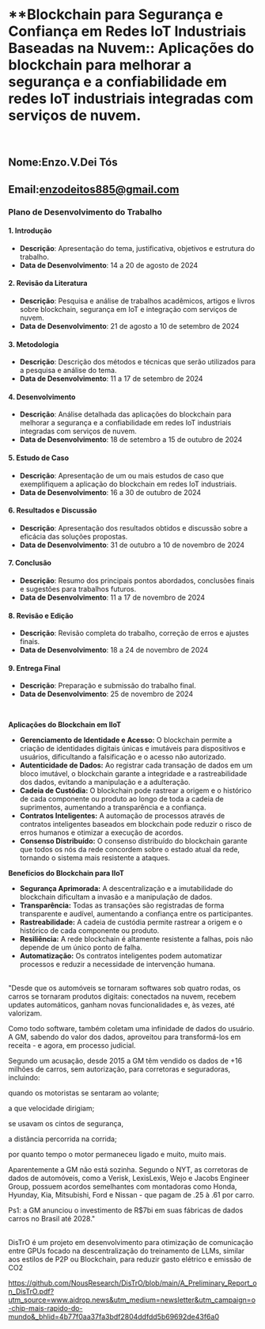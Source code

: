 # **Blockchain para Segurança e Confiança em Redes IoT Industriais Baseadas na Nuvem:: Aplicações do blockchain para melhorar a segurança e a confiabilidade em redes IoT industriais integradas com serviços de nuvem.

<br>

## Nome:Enzo.V.Dei Tós
## Email:enzodeitos885@gmail.com



### Plano de Desenvolvimento do Trabalho

#### 1. **Introdução**
   - **Descrição**: Apresentação do tema, justificativa, objetivos e estrutura do trabalho.
   - **Data de Desenvolvimento**: 14 a 20 de agosto de 2024

#### 2. **Revisão da Literatura**
   - **Descrição**: Pesquisa e análise de trabalhos acadêmicos, artigos e livros sobre blockchain, segurança em IoT e integração com serviços de nuvem.
   - **Data de Desenvolvimento**: 21 de agosto a 10 de setembro de 2024

#### 3. **Metodologia**
   - **Descrição**: Descrição dos métodos e técnicas que serão utilizados para a pesquisa e análise do tema.
   - **Data de Desenvolvimento**: 11 a 17 de setembro de 2024

#### 4. **Desenvolvimento**
   - **Descrição**: Análise detalhada das aplicações do blockchain para melhorar a segurança e a confiabilidade em redes IoT industriais integradas com serviços de nuvem.
   - **Data de Desenvolvimento**: 18 de setembro a 15 de outubro de 2024

#### 5. **Estudo de Caso**
   - **Descrição**: Apresentação de um ou mais estudos de caso que exemplifiquem a aplicação do blockchain em redes IoT industriais.
   - **Data de Desenvolvimento**: 16 a 30 de outubro de 2024

#### 6. **Resultados e Discussão**
   - **Descrição**: Apresentação dos resultados obtidos e discussão sobre a eficácia das soluções propostas.
   - **Data de Desenvolvimento**: 31 de outubro a 10 de novembro de 2024

#### 7. **Conclusão**
   - **Descrição**: Resumo dos principais pontos abordados, conclusões finais e sugestões para trabalhos futuros.
   - **Data de Desenvolvimento**: 11 a 17 de novembro de 2024

#### 8. **Revisão e Edição**
   - **Descrição**: Revisão completa do trabalho, correção de erros e ajustes finais.
   - **Data de Desenvolvimento**: 18 a 24 de novembro de 2024

#### 9. **Entrega Final**
   - **Descrição**: Preparação e submissão do trabalho final.
   - **Data de Desenvolvimento**: 25 de novembro de 2024

<br>

**Aplicações do Blockchain em IIoT**

* **Gerenciamento de Identidade e Acesso:** O blockchain permite a criação de identidades digitais únicas e imutáveis para dispositivos e usuários, dificultando a falsificação e o acesso não autorizado.
* **Autenticidade de Dados:** Ao registrar cada transação de dados em um bloco imutável, o blockchain garante a integridade e a rastreabilidade dos dados, evitando a manipulação e a adulteração.
* **Cadeia de Custódia:** O blockchain pode rastrear a origem e o histórico de cada componente ou produto ao longo de toda a cadeia de suprimentos, aumentando a transparência e a confiança.
* **Contratos Inteligentes:** A automação de processos através de contratos inteligentes baseados em blockchain pode reduzir o risco de erros humanos e otimizar a execução de acordos.
* **Consenso Distribuído:** O consenso distribuído do blockchain garante que todos os nós da rede concordem sobre o estado atual da rede, tornando o sistema mais resistente a ataques.

**Benefícios do Blockchain para IIoT**

* **Segurança Aprimorada:** A descentralização e a imutabilidade do blockchain dificultam a invasão e a manipulação de dados.
* **Transparência:** Todas as transações são registradas de forma transparente e audível, aumentando a confiança entre os participantes.
* **Rastreabilidade:** A cadeia de custódia permite rastrear a origem e o histórico de cada componente ou produto.
* **Resiliência:** A rede blockchain é altamente resistente a falhas, pois não depende de um único ponto de falha.
* **Automatização:** Os contratos inteligentes podem automatizar processos e reduzir a necessidade de intervenção humana.
<br>
  "Desde que os automóveis se tornaram softwares sob quatro rodas, os carros se tornaram produtos digitais: conectados na nuvem, recebem updates automáticos, ganham novas funcionalidades e, às vezes, até valorizam.

Como todo software, também coletam uma infinidade de dados do usuário. A GM, sabendo do valor dos dados, aproveitou para transformá-los em receita - e agora, em processo judicial.

Segundo um acusação, desde 2015 a GM têm vendido os dados de +16 milhões de carros, sem autorização, para corretoras e seguradoras, incluindo:

quando os motoristas se sentaram ao volante;

a que velocidade dirigiam;

se usavam os cintos de segurança,

a distância percorrida na corrida;

por quanto tempo o motor permaneceu ligado e muito, muito mais.

Aparentemente a GM não está sozinha. Segundo o NYT, as corretoras de dados de automóveis, como a Verisk, LexisLexis, Wejo e Jacobs Engineer Group, possuem acordos semelhantes com montadoras como Honda, Hyunday, Kia, Mitsubishi, Ford e Nissan - que pagam de .25 à .61 por carro.

Ps1: a GM anunciou o investimento de R$7bi em suas fábricas de dados carros no Brasil até 2028."

<br>
DisTrO é um projeto em desenvolvimento para otimização de comunicação entre GPUs focado na descentralização do treinamento de LLMs, similar aos estilos de P2P ou Blockchain, para reduzir gasto elétrico e emissão de CO2

https://github.com/NousResearch/DisTrO/blob/main/A_Preliminary_Report_on_DisTrO.pdf?utm_source=www.aidrop.news&utm_medium=newsletter&utm_campaign=o-chip-mais-rapido-do-mundo&_bhlid=4b77f0aa37fa3bdf2804ddfdd5b69692de43f6a0


